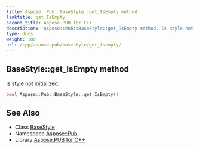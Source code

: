 ```yaml
---
title: Aspose::Pub::BaseStyle::get_IsEmpty method
linktitle: get_IsEmpty
second_title: Aspose.PUB for C++
description: 'Aspose::Pub::BaseStyle::get_IsEmpty method. Is style not initialized in C++.'
type: docs
weight: 100
url: /cpp/aspose.pub/basestyle/get_isempty/
---
```

## BaseStyle::get_IsEmpty method


Is style not initialized.

```cpp
bool Aspose::Pub::BaseStyle::get_IsEmpty()
```

## See Also

* Class [BaseStyle](../)
* Namespace [Aspose::Pub](../../)
* Library [Aspose.PUB for C++](../../../)
